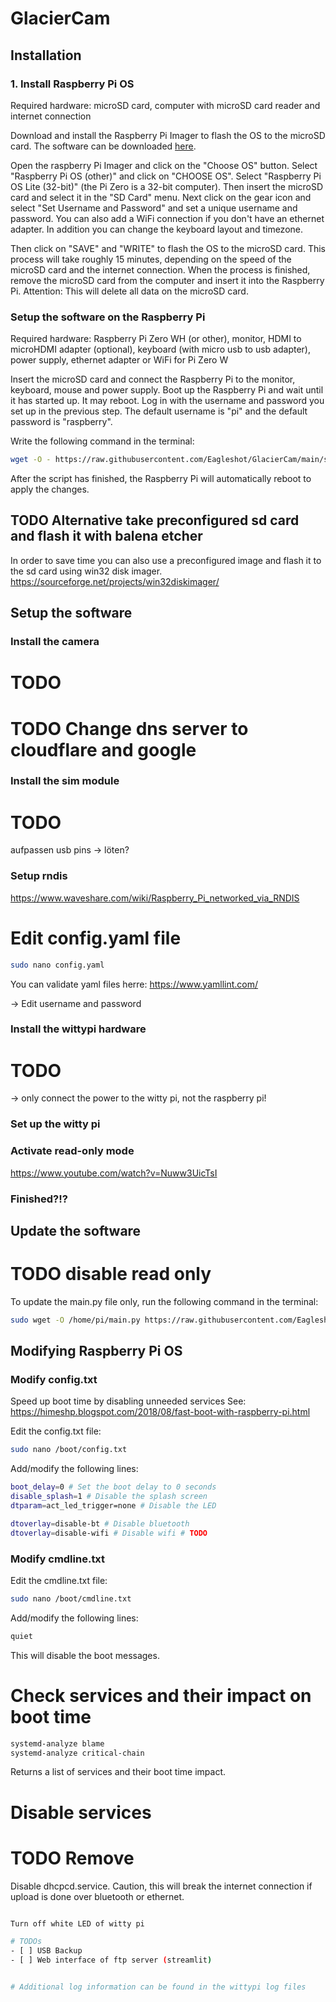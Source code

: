 # GlacierCam
## Installation
### 1. Install Raspberry Pi OS
Required hardware: microSD card, computer with microSD card reader and internet connection

Download and install the Raspberry Pi Imager to flash the OS to the microSD card. The software can be downloaded [here](https://www.raspberrypi.com/software/).

Open the raspberry Pi Imager and click on the "Choose OS" button. Select "Raspberry Pi OS (other)" and click on "CHOOSE OS". Select "Raspberry Pi OS Lite (32-bit)" (the Pi Zero is a 32-bit computer). Then insert the microSD card and select it in the "SD Card" menu. Next click on the gear icon and select "Set Username and Password" and set a unique username and password. You can also add a WiFi connection if you don't have an ethernet adapter. In addition you can change the keyboard layout and timezone.

Then click on "SAVE" and "WRITE" to flash the OS to the microSD card. This process will take roughly 15 minutes, depending on the speed of the microSD card and the internet connection. When the process is finished, remove the microSD card from the computer and insert it into the Raspberry Pi. Attention: This will delete all data on the microSD card.

### Setup the software on the Raspberry Pi
Required hardware: Raspberry Pi Zero WH (or other), monitor, HDMI to microHDMI adapter (optional), keyboard (with micro usb to usb adapter), power supply, ethernet adapter or WiFi for Pi Zero W

Insert the microSD card and connect the Raspberry Pi to the monitor, keyboard, mouse and power supply. Boot up the Raspberry Pi and wait until it has started up. It may reboot. Log in with the username and password you set up in the previous step. The default username is "pi" and the default password is "raspberry".

 Write the following command in the terminal:

```bash
wget -O - https://raw.githubusercontent.com/Eagleshot/GlacierCam/main/script.sh | sudo sh
```
After the script has finished, the Raspberry Pi will automatically reboot to apply the changes.

## TODO Alternative take preconfigured sd card and flash it with balena etcher
In order to save time you can also use a preconfigured image and flash it to the sd card using win32 disk imager.
https://sourceforge.net/projects/win32diskimager/
## Setup the software
### Install the camera
# TODO

# TODO Change dns server to cloudflare and google

### Install the sim module
# TODO
aufpassen usb pins -> löten?

### Setup rndis
https://www.waveshare.com/wiki/Raspberry_Pi_networked_via_RNDIS

# Edit config.yaml file
```bash
sudo nano config.yaml
```
You can validate yaml files herre: https://www.yamllint.com/

-> Edit username and password

### Install the wittypi hardware
# TODO
-> only connect the power to the witty pi, not the raspberry pi!

### Set up the witty pi


### Activate read-only mode
https://www.youtube.com/watch?v=Nuww3UicTsI

### Finished?!?

## Update the software
# TODO disable read only
To update the main.py file only, run the following command in the terminal:

```bash
sudo wget -O /home/pi/main.py https://raw.githubusercontent.com/Eagleshot/GlacierCam/main/main.py
```

## Modifying Raspberry Pi OS
### Modify config.txt
Speed up boot time by disabling unneeded services
See: https://himeshp.blogspot.com/2018/08/fast-boot-with-raspberry-pi.html


Edit the config.txt file:
```bash
sudo nano /boot/config.txt
```
Add/modify the following lines:
```bash
boot_delay=0 # Set the boot delay to 0 seconds
disable_splash=1 # Disable the splash screen
dtparam=act_led_trigger=none # Disable the LED

dtoverlay=disable-bt # Disable bluetooth
dtoverlay=disable-wifi # Disable wifi # TODO

```

### Modify cmdline.txt
Edit the cmdline.txt file:
```bash
sudo nano /boot/cmdline.txt
```
Add/modify the following lines:
```bash
quiet
```
This will disable the boot messages.

# Check services and their impact on boot time
```bash
systemd-analyze blame
systemd-analyze critical-chain
```
Returns a list of services and their boot time impact.

# Disable services
# TODO Remove
Disable dhcpcd.service. Caution, this will break the internet connection if upload is done over bluetooth or ethernet.
```bash

Turn off white LED of witty pi

# TODOs
- [ ] USB Backup
- [ ] Web interface of ftp server (streamlit)


# Additional log information can be found in the wittypi log files



